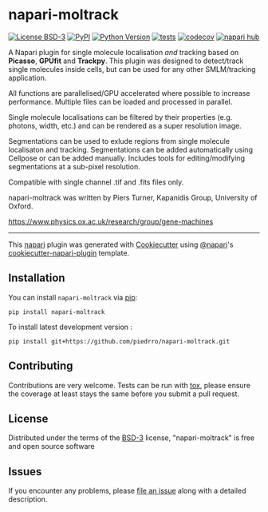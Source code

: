 # napari-moltrack

[![License BSD-3](https://img.shields.io/pypi/l/napari-moltrack.svg?color=green)](https://github.com/piedrro/napari-moltrack/raw/main/LICENSE)
[![PyPI](https://img.shields.io/pypi/v/napari-moltrack.svg?color=green)](https://pypi.org/project/napari-moltrack)
[![Python Version](https://img.shields.io/pypi/pyversions/napari-moltrack.svg?color=green)](https://python.org)
[![tests](https://github.com/piedrro/napari-moltrack/workflows/tests/badge.svg)](https://github.com/piedrro/napari-moltrack/actions)
[![codecov](https://codecov.io/gh/piedrro/napari-moltrack/branch/main/graph/badge.svg)](https://codecov.io/gh/piedrro/napari-moltrack)
[![napari hub](https://img.shields.io/endpoint?url=https://api.napari-hub.org/shields/napari-moltrack)](https://napari-hub.org/plugins/napari-moltrack)

A Napari plugin for single molecule localisation *and* tracking based on **Picasso**, **GPUfit** and **Trackpy**. This plugin was designed to detect/track single molecules inside cells, but can be used for any other SMLM/tracking application.

All functions are parallelised/GPU accelerated where possible to increase performance. Multiple files can  be loaded and processed in parallel.

Single molecule localisations can be filtered by their properties (e.g. photons, width, etc.) and can be rendered as a super resolution image.

Segmentations can be used to exlude regions from single molecule localisaton and tracking. Segmentations can be added automatically using Cellpose or can be added manually. Includes tools for editing/modifying segmentations at a sub-pixel resolution.

Compatible with single channel .tif and .fits files only.

napari-moltrack was written by Piers Turner, Kapanidis Group, University of Oxford.

https://www.physics.ox.ac.uk/research/group/gene-machines

----------------------------------

This [napari] plugin was generated with [Cookiecutter] using [@napari]'s [cookiecutter-napari-plugin] template.

<!--
Don't miss the full getting started guide to set up your new package:
https://github.com/napari/cookiecutter-napari-plugin#getting-started

and review the napari docs for plugin developers:
https://napari.org/stable/plugins/index.html
-->

## Installation

You can install `napari-moltrack` via [pip]:

    pip install napari-moltrack



To install latest development version :

    pip install git+https://github.com/piedrro/napari-moltrack.git


## Contributing

Contributions are very welcome. Tests can be run with [tox], please ensure
the coverage at least stays the same before you submit a pull request.

## License

Distributed under the terms of the [BSD-3] license,
"napari-moltrack" is free and open source software

## Issues

If you encounter any problems, please [file an issue] along with a detailed description.

[napari]: https://github.com/napari/napari
[Cookiecutter]: https://github.com/audreyr/cookiecutter
[@napari]: https://github.com/napari
[MIT]: http://opensource.org/licenses/MIT
[BSD-3]: http://opensource.org/licenses/BSD-3-Clause
[GNU GPL v3.0]: http://www.gnu.org/licenses/gpl-3.0.txt
[GNU LGPL v3.0]: http://www.gnu.org/licenses/lgpl-3.0.txt
[Apache Software License 2.0]: http://www.apache.org/licenses/LICENSE-2.0
[Mozilla Public License 2.0]: https://www.mozilla.org/media/MPL/2.0/index.txt
[cookiecutter-napari-plugin]: https://github.com/napari/cookiecutter-napari-plugin

[file an issue]: https://github.com/piedrro/napari-moltrack/issues

[napari]: https://github.com/napari/napari
[tox]: https://tox.readthedocs.io/en/latest/
[pip]: https://pypi.org/project/pip/
[PyPI]: https://pypi.org/
